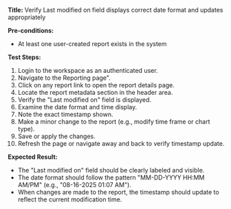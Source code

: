 **Title:** Verify Last modified on field displays correct date format and updates appropriately

**Pre-conditions:**
* At least one user-created report exists in the system


**Test Steps:**
1. Login to the workspace as an authenticated user.
2. Navigate to the Reporting page".
3. Click on any report link to open the report details page.
4. Locate the report metadata section in the header area.
5. Verify the "Last modified on" field is displayed.
6. Examine the date format and time display.
7. Note the exact timestamp shown.
8. Make a minor change to the report (e.g., modify time frame or chart type).
9. Save or apply the changes.
10. Refresh the page or navigate away and back to verify timestamp update.

**Expected Result:**
* The "Last modified on" field should be clearly labeled and visible.
* The date format should follow the pattern "MM-DD-YYYY HH:MM AM/PM" (e.g., "08-16-2025 01:07 AM").
* When changes are made to the report, the timestamp should update to reflect the current modification time.